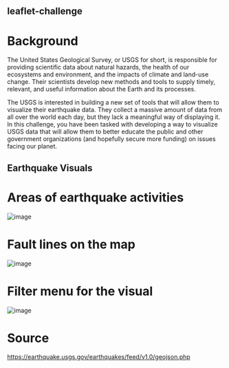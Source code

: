 ## leaflet-challenge

# Background

The United States Geological Survey, or USGS for short, is responsible for providing scientific data about natural hazards, the health of our ecosystems and environment, and the impacts of climate and land-use change. Their scientists develop new methods and tools to supply timely, relevant, and useful information about the Earth and its processes.

The USGS is interested in building a new set of tools that will allow them to visualize their earthquake data. They collect a massive amount of data from all over the world each day, but they lack a meaningful way of displaying it. In this challenge, you have been tasked with developing a way to visualize USGS data that will allow them to better educate the public and other government organizations (and hopefully secure more funding) on issues facing our planet.

## Earthquake Visuals

# Areas of earthquake activities

![image](https://user-images.githubusercontent.com/94163197/231891675-3e48c3fe-27af-4059-949b-ab78c98bb818.png)

# Fault lines on the map

![image](https://user-images.githubusercontent.com/94163197/231891735-a4e8630e-6f06-4226-aedf-73c19e2c64e0.png)

# Filter menu for the visual

![image](https://user-images.githubusercontent.com/94163197/231891851-c2174af8-b0dd-417f-8e7d-b767572a9d3c.png)


# Source

https://earthquake.usgs.gov/earthquakes/feed/v1.0/geojson.php
